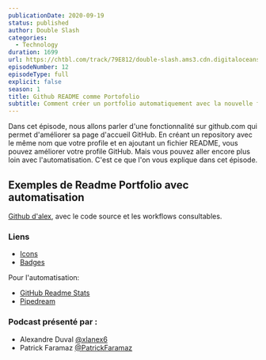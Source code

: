 ```yaml
---
publicationDate: 2020-09-19
status: published
author: Double Slash
categories:
  - Technology
duration: 1699
url: https://chtbl.com/track/79E812/double-slash.ams3.cdn.digitaloceanspaces.com/DS_012_github_readme.mp3
episodeNumber: 12
episodeType: full
explicit: false
season: 1
title: Github README comme Portofolio
subtitle: Comment créer un portfolio automatiquement avec la nouvelle fonctionnalité de GitHub
---
```


Dans cet épisode, nous allons parler d'une fonctionnalité sur github.com qui permet d'améliorer sa page d'accueil GitHub.En créant un repository avec le même nom que votre profile et en ajoutant un fichier README, vous pouvez améliorer votre profile GitHub.Mais vous pouvez aller encore plus loin avec l'automatisation. C'est ce que l'on vous explique dans cet épisode.
## Exemples de Readme Portfolio avec automatisation

[Github d'alex](https://github.com/xlanex6), avec le code source et les workflows consultables.

### Liens

- [Icons](https://simpleicons.org/) 
- [Badges](https://shields.io/)

Pour l'automatisation:

- [GitHub Readme Stats](https://github.com/anuraghazra/github-readme-stats)
- [Pipedream](https://pipedream.com/)

### Podcast présenté par :

- Alexandre Duval [@xlanex6](https://twitter.com/xlanex6)
- Patrick Faramaz [@PatrickFaramaz](https://twitter.com/PatrickFaramaz)
